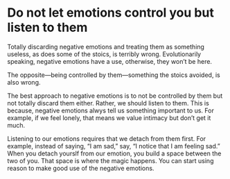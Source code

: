 # Do not let emotions control you but listen to them

Totally discarding negative emotions and treating them as something useless, as does some of the stoics, is terribly wrong. Evolutionarily speaking, negative emotions have a use, otherwise, they won’t be here.

The opposite—being controlled by them—something the stoics avoided, is also wrong.

The best approach to negative emotions is to not be controlled by them but not totally discard them either. Rather, we should listen to them. This is because, negative emotions alwys tell us something important to us. For example, if we feel lonely, that means we value intimacy but don’t get it much.

Listening to our emotions requires that we detach from them first. For example, instead of saying, “I am sad,” say, “I notice that I am feeling sad.” When you detach yourslf from our emotion, you build a space between the two of you. That space is where the magic happens. You can start using reason to make good use of the negative emotions.

